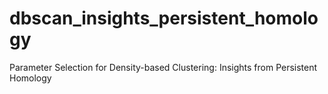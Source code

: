 # dbscan_insights_persistent_homology
Parameter Selection for Density-based Clustering: Insights from Persistent Homology

